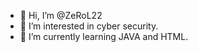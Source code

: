 - 👋 Hi, I’m @ZeRoL22
- 👀 I’m interested in cyber security.
- 🌱 I’m currently learning JAVA and HTML.

<!---
ZeRoL22/ZeRoL22 is a ✨ special ✨ repository because its `README.md` (this file) appears on your GitHub profile.
You can click the Preview link to take a look at your changes.
--->
